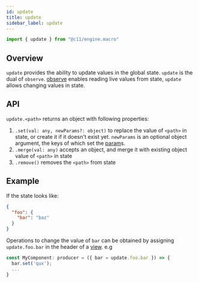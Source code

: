 ```yaml
---
id: update
title: update
sidebar_label: update
---
```


```ts
import { update } from "@c11/engine.macro"
```

## Overview
`update` provides the ability to update values in the global state. `update` is
the dual of `observe`. [observe](/docs/api/observe) enables reading live values
from state, `update` allows changing values in state.

## API

`update.<path>` returns an object with following properties:

1. `.set(val: any, newParams?: object)` to replace the value of `<path>` in
   state, or create it if it doesn't exist yet. `newParams` is an optional
   object argument, the keys of which set the [param](/docs/api/param)s.
2. `.merge(val: any)` accepts an object, and merge it with existing object value
   of `<path>` in state
3. `.remove()` removes the `<path>` from state

## Example

If the state looks like:

```json
{
  "foo": {
    "bar": "baz"
  }
}
```

Operations to change the value of `bar` can be obtained by assigning
`update.foo.bar` in the header of a [view](/docs/api/view). e.g

```ts
const MyComponent: producer = ({ bar = update.foo.bar }) => {
  bar.set('qux');
  ...
}
```
